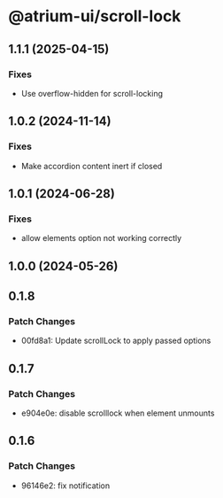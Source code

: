# @atrium-ui/scroll-lock

## 1.1.1 (2025-04-15)

### Fixes

- Use overflow-hidden for scroll-locking

## 1.0.2 (2024-11-14)

### Fixes

- Make accordion content inert if closed

## 1.0.1 (2024-06-28)

### Fixes

- allow elements option not working correctly

## 1.0.0 (2024-05-26)

## 0.1.8

### Patch Changes

- 00fd8a1: Update scrollLock to apply passed options

## 0.1.7

### Patch Changes

- e904e0e: disable scrolllock when element unmounts

## 0.1.6

### Patch Changes

- 96146e2: fix notification
